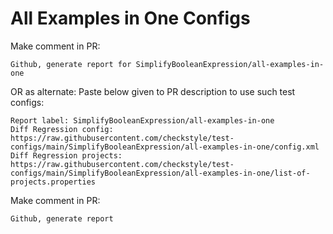 # All Examples in One Configs
Make comment in PR:
```
Github, generate report for SimplifyBooleanExpression/all-examples-in-one
```
OR as alternate:
Paste below given to PR description to use such test configs:
```
Report label: SimplifyBooleanExpression/all-examples-in-one
Diff Regression config: https://raw.githubusercontent.com/checkstyle/test-configs/main/SimplifyBooleanExpression/all-examples-in-one/config.xml
Diff Regression projects: https://raw.githubusercontent.com/checkstyle/test-configs/main/SimplifyBooleanExpression/all-examples-in-one/list-of-projects.properties
```
Make comment in PR:
```
Github, generate report
```
